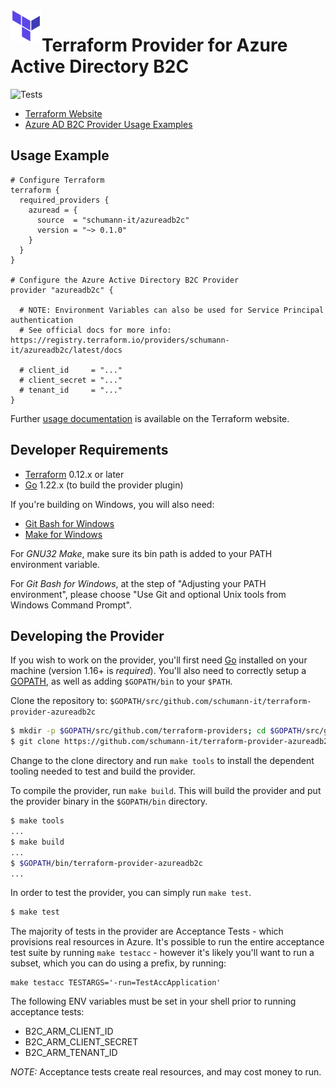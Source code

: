 <a href="https://terraform.io">
    <img src=".github/tf.png" alt="Terraform logo" title="Terraform" align="left" height="50" />
</a>

# Terraform Provider for Azure Active Directory B2C

![Tests](https://github.com/Schumann-IT/terraform-provider-azureadb2c/actions/workflows/test.yml/badge.svg)

- [Terraform Website](https://www.terraform.io)
- [Azure AD B2C Provider Usage Examples](https://github.com/schumann-it/terraform-provider-azureadb2c/tree/main/examples)

## Usage Example

```
# Configure Terraform
terraform {
  required_providers {
    azuread = {
      source  = "schumann-it/azureadb2c"
      version = "~> 0.1.0"
    }
  }
}

# Configure the Azure Active Directory B2C Provider
provider "azureadb2c" {

  # NOTE: Environment Variables can also be used for Service Principal authentication
  # See official docs for more info: https://registry.terraform.io/providers/schumann-it/azureadb2c/latest/docs

  # client_id     = "..."
  # client_secret = "..."
  # tenant_id     = "..."
}

```

Further [usage documentation](https://registry.terraform.io/providers/schumann-it/azureadb2c/latest/docs) is available on the Terraform website.


## Developer Requirements

- [Terraform](https://www.terraform.io/downloads.html) 0.12.x or later
- [Go](https://golang.org/doc/install) 1.22.x (to build the provider plugin)

If you're building on Windows, you will also need:
- [Git Bash for Windows](https://git-scm.com/download/win)
- [Make for Windows](http://gnuwin32.sourceforge.net/packages/make.htm)

For *GNU32 Make*, make sure its bin path is added to your PATH environment variable.

For *Git Bash for Windows*, at the step of "Adjusting your PATH environment", please choose "Use Git and optional Unix tools from Windows Command Prompt".


## Developing the Provider

If you wish to work on the provider, you'll first need [Go](http://www.golang.org) installed on your machine (version 1.16+ is *required*). You'll also need to correctly setup a [GOPATH](http://golang.org/doc/code.html#GOPATH), as well as adding `$GOPATH/bin` to your `$PATH`.

Clone the repository to: `$GOPATH/src/github.com/schumann-it/terraform-provider-azureadb2c`

```sh
$ mkdir -p $GOPATH/src/github.com/terraform-providers; cd $GOPATH/src/github.com/terraform-providers
$ git clone https://github.com/schumann-it/terraform-provider-azureadb2c
```

Change to the clone directory and run `make tools` to install the dependent tooling needed to test and build the provider.

To compile the provider, run `make build`. This will build the provider and put the provider binary in the `$GOPATH/bin` directory.

```sh
$ make tools
...
$ make build
...
$ $GOPATH/bin/terraform-provider-azureadb2c
...
```

In order to test the provider, you can simply run `make test`.

```sh
$ make test
```

The majority of tests in the provider are Acceptance Tests - which provisions real resources in Azure. It's possible to run the entire acceptance test suite by running `make testacc` - however it's likely you'll want to run a subset, which you can do using a prefix, by running:

```
make testacc TESTARGS='-run=TestAccApplication'
```

The following ENV variables must be set in your shell prior to running acceptance tests:
- B2C_ARM_CLIENT_ID
- B2C_ARM_CLIENT_SECRET
- B2C_ARM_TENANT_ID

*NOTE:* Acceptance tests create real resources, and may cost money to run.
